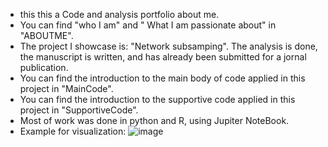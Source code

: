 - this this a Code and analysis portfolio about me.
- You can find "who I am" and " What I am passionate about" in "ABOUTME".
- The project I showcase is: "Network subsamping". The analysis is done, the manuscript is written, and has already been submitted for a jornal publication.
- You can find the introduction to the main body of code applied in this project in "MainCode".
- You can find the introduction to the supportive code applied in this project in "SupportiveCode".
- Most of work was done in python and R, using Jupiter NoteBook.
- Example for visualization:
![image](https://github.com/user-attachments/assets/bdde80c6-add8-4248-b3c4-39c6f593be06)





